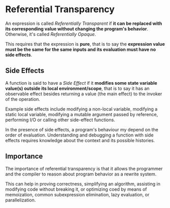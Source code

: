 # Referential Transparency

An expression is called _Referentially Transparent_ if __it can be replaced with its corresponding value without changing the program's behavior__. Otherwise, it's called _Referentially Opaque_.

This requires that the expression is __pure__, that is to say the __expression value must be the same for the same inputs and its evaluation must have no side effects__.

## Side Effects

A function is said to have a _Side Effect_ if it __modifies some state variable value(s) outside its local environment/scope__, that is to say it has an observable effect besides returning a value (the main effect) to the invoker of the operation.

Example side effects include modifying a non-local variable, modifying a static local variable, modifying a mutable argument passed by reference, performing I/O or calling other side-effect functions.

In the presence of side effects, a program's behaviour my depend on the order of evaluation. Understanding and debugging a function with side effects requires knowledge about the context and its possible histories.

## Importance

The importance of referential transparency is that it allows the programmer and the compiler to reason about program behavior as a rewrite system.

This can help in proving correctness, simplifying an algorithm, assisting in modifying code without breaking it, or optimizing coed by means of memoization, common subexpression elimination, lazy evaluation, or parallelization.
